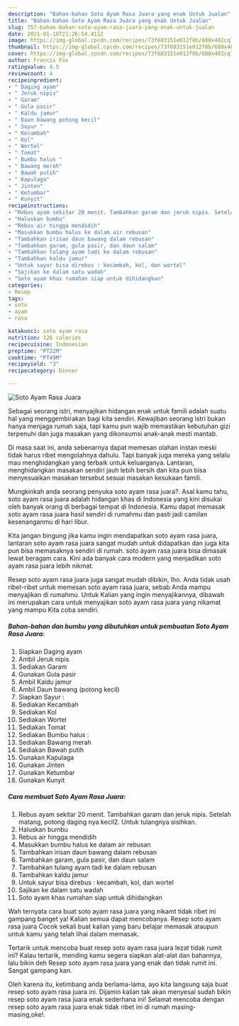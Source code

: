 ```yaml
---
description: "Bahan-bahan Soto Ayam Rasa Juara yang enak Untuk Jualan"
title: "Bahan-bahan Soto Ayam Rasa Juara yang enak Untuk Jualan"
slug: 757-bahan-bahan-soto-ayam-rasa-juara-yang-enak-untuk-jualan
date: 2021-01-16T21:26:54.411Z
image: https://img-global.cpcdn.com/recipes/73f603151e012f8b/680x482cq70/soto-ayam-rasa-juara-foto-resep-utama.jpg
thumbnail: https://img-global.cpcdn.com/recipes/73f603151e012f8b/680x482cq70/soto-ayam-rasa-juara-foto-resep-utama.jpg
cover: https://img-global.cpcdn.com/recipes/73f603151e012f8b/680x482cq70/soto-ayam-rasa-juara-foto-resep-utama.jpg
author: Francis Fox
ratingvalue: 4.5
reviewcount: 4
recipeingredient:
- " Daging ayam"
- " Jeruk nipis"
- " Garam"
- " Gula pasir"
- " Kaldu jamur"
- " Daun bawang potong kecil"
- " Sayur "
- " Kecambah"
- " Kol"
- " Wortel"
- " Tomat"
- " Bumbu halus "
- " Bawang merah"
- " Bawah putih"
- " Kapulaga"
- " Jinten"
- " Ketumbar"
- " Kunyit"
recipeinstructions:
- "Rebus ayam sekitar 20 menit. Tambahkan garam dan jeruk nipis. Setelah matang, potong daging nya kecil2. Untuk tulangnya sisihkan."
- "Haluskan bumbu"
- "Rebus air hingga mendidih"
- "Masukkan bumbu halus ke dalam air rebusan"
- "Tambahkan irisan daun bawang dalam rebusan"
- "Tambahkan garam, gula pasir, dan daun salam"
- "Tambahkan tulang ayam tadi ke dalam rebusan"
- "Tambahkan kaldu jamur"
- "Untuk sayur bisa direbus : kecambah, kol, dan wortel"
- "Sajikan ke dalam satu wadah"
- "Soto ayam khas rumahan siap untuk dihidangkan"
categories:
- Resep
tags:
- soto
- ayam
- rasa

katakunci: soto ayam rasa 
nutrition: 126 calories
recipecuisine: Indonesian
preptime: "PT22M"
cooktime: "PT49M"
recipeyield: "3"
recipecategory: Dinner

---
```



![Soto Ayam Rasa Juara](https://img-global.cpcdn.com/recipes/73f603151e012f8b/680x482cq70/soto-ayam-rasa-juara-foto-resep-utama.jpg)

Sebagai seorang istri, menyajikan hidangan enak untuk famili adalah suatu hal yang menggembirakan bagi kita sendiri. Kewajiban seorang istri bukan hanya menjaga rumah saja, tapi kamu pun wajib memastikan kebutuhan gizi terpenuhi dan juga masakan yang dikonsumsi anak-anak mesti mantab.

Di masa  saat ini, anda sebenarnya dapat memesan olahan instan meski tidak harus ribet mengolahnya dahulu. Tapi banyak juga mereka yang selalu mau menghidangkan yang terbaik untuk keluarganya. Lantaran, menghidangkan masakan sendiri jauh lebih bersih dan kita pun bisa menyesuaikan masakan tersebut sesuai masakan kesukaan famili. 



Mungkinkah anda seorang penyuka soto ayam rasa juara?. Asal kamu tahu, soto ayam rasa juara adalah hidangan khas di Indonesia yang kini disukai oleh banyak orang di berbagai tempat di Indonesia. Kamu dapat memasak soto ayam rasa juara hasil sendiri di rumahmu dan pasti jadi camilan kesenanganmu di hari libur.

Kita jangan bingung jika kamu ingin mendapatkan soto ayam rasa juara, lantaran soto ayam rasa juara sangat mudah untuk didapatkan dan juga kita pun bisa memasaknya sendiri di rumah. soto ayam rasa juara bisa dimasak lewat beragam cara. Kini ada banyak cara modern yang menjadikan soto ayam rasa juara lebih nikmat.

Resep soto ayam rasa juara juga sangat mudah dibikin, lho. Anda tidak usah ribet-ribet untuk memesan soto ayam rasa juara, sebab Anda mampu menyajikan di rumahmu. Untuk Kalian yang ingin menyajikannya, dibawah ini merupakan cara untuk menyajikan soto ayam rasa juara yang nikamat yang mampu Kita coba sendiri.

<!--inarticleads1-->

##### Bahan-bahan dan bumbu yang dibutuhkan untuk pembuatan Soto Ayam Rasa Juara:

1. Siapkan  Daging ayam
1. Ambil  Jeruk nipis
1. Sediakan  Garam
1. Gunakan  Gula pasir
1. Ambil  Kaldu jamur
1. Ambil  Daun bawang (potong kecil)
1. Siapkan  Sayur :
1. Sediakan  Kecambah
1. Sediakan  Kol
1. Sediakan  Wortel
1. Sediakan  Tomat
1. Sediakan  Bumbu halus :
1. Sediakan  Bawang merah
1. Sediakan  Bawah putih
1. Gunakan  Kapulaga
1. Gunakan  Jinten
1. Gunakan  Ketumbar
1. Gunakan  Kunyit




<!--inarticleads2-->

##### Cara membuat Soto Ayam Rasa Juara:

1. Rebus ayam sekitar 20 menit. Tambahkan garam dan jeruk nipis. Setelah matang, potong daging nya kecil2. Untuk tulangnya sisihkan.
1. Haluskan bumbu
1. Rebus air hingga mendidih
1. Masukkan bumbu halus ke dalam air rebusan
1. Tambahkan irisan daun bawang dalam rebusan
1. Tambahkan garam, gula pasir, dan daun salam
1. Tambahkan tulang ayam tadi ke dalam rebusan
1. Tambahkan kaldu jamur
1. Untuk sayur bisa direbus : kecambah, kol, dan wortel
1. Sajikan ke dalam satu wadah
1. Soto ayam khas rumahan siap untuk dihidangkan




Wah ternyata cara buat soto ayam rasa juara yang nikamt tidak ribet ini gampang banget ya! Kalian semua dapat mencobanya. Resep soto ayam rasa juara Cocok sekali buat kalian yang baru belajar memasak ataupun untuk kamu yang telah lihai dalam memasak.

Tertarik untuk mencoba buat resep soto ayam rasa juara lezat tidak rumit ini? Kalau tertarik, mending kamu segera siapkan alat-alat dan bahannya, lalu bikin deh Resep soto ayam rasa juara yang enak dan tidak rumit ini. Sangat gampang kan. 

Oleh karena itu, ketimbang anda berlama-lama, ayo kita langsung saja buat resep soto ayam rasa juara ini. Dijamin kalian tak akan menyesal sudah bikin resep soto ayam rasa juara enak sederhana ini! Selamat mencoba dengan resep soto ayam rasa juara enak tidak ribet ini di rumah masing-masing,oke!.


